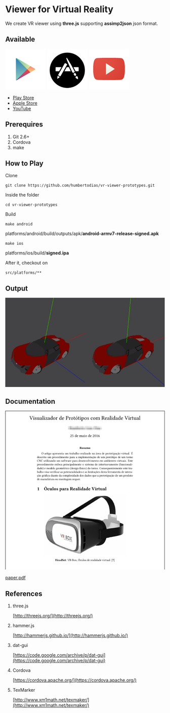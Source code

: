 # Viewer for Virtual Reality


We create VR viewer using **three.js** supporting **assimp2json** json format.

## Available

![Preview](doc/play-store.png)
![Preview](doc/apple-store.png)
![Preview](doc/youtube.png)

* [Play Store](https://play.google.com/store/apps/details?id=br.vr.viewer.models)
* [Apple Store](https://itunes.apple.com/us/app/vr-viewer-3d-models/id1119068297?ls=1&mt=8)
* [YouTube](https://youtu.be/jAuvG02FWO8)

## Prerequires

1. Git 2.6+
2. Cordova
3. make

## How to Play

Clone

```
git clone https://github.com/humbertodias/vr-viewer-prototypes.git
```

Inside the folder

```
cd vr-viewer-prototypes
```

Build

```
make android
```

platforms/android/build/outputs/apk/**android-armv7-release-signed.apk**


```
make ios
```

platforms/ios/build/**signed.ipa**

After it, checkout on 

```
src/platforms/**
```


## Output

![Preview](doc/vr-stereo.png)


## Documentation

![Preview](doc/article/output.png)

[paper.pdf](doc/article/output.png)


## References

1. three.js
	
	[http://threejs.org/](http://threejs.org/)

2. hammer.js

	[http://hammerjs.github.io/](http://hammerjs.github.io/)
	
3. dat-gui

	[https://code.google.com/archive/p/dat-gui](https://code.google.com/archive/p/dat-gui)
	
4. Cordova

	[https://cordova.apache.org/](https://cordova.apache.org/)
	
5. TexMarker

	[http://www.xm1math.net/texmaker/](http://www.xm1math.net/texmaker/)